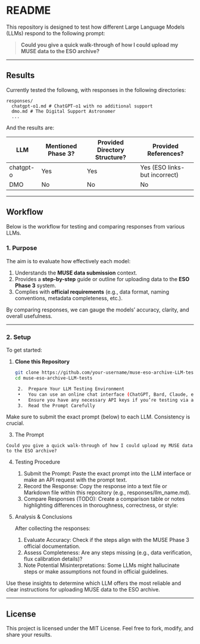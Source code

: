 # README

This repository is designed to test how different Large Language Models (LLMs) respond to the following prompt:

> **Could you give a quick walk-through of how I could upload my MUSE data to the ESO archive?**

---

## Results 

Currently tested the followng, with responses in the following directories: 

```
responses/
  chatgpt-o1.md # ChatGPT-o1 with no additional support
  dmo.md # The Digital Support Astronomer
  ...
```

And the results are: 

| LLM          | Mentioned Phase 3? | Provided Directory Structure? | Provided References? |
|--------------|--------------------|-------------------------------|-----------------------|
| chatgpt-o    | Yes                | Yes                           | Yes (ESO links- but incorrect)       |
| DMO          | No                | No                          | No                  |


---
## Workflow 

Below is the workflow for testing and comparing responses from various LLMs.

### 1. Purpose

The aim is to evaluate how effectively each model:
1. Understands the **MUSE data submission** context.
2. Provides a **step-by-step** guide or outline for uploading data to the **ESO Phase 3** system.
3. Complies with **official requirements** (e.g., data format, naming conventions, metadata completeness, etc.).

By comparing responses, we can gauge the models’ accuracy, clarity, and overall usefulness.

---

### 2. Setup

To get started:

1. **Clone this Repository**  
   ```bash
   git clone https://github.com/your-username/muse-eso-archive-LLM-tests.git
   cd muse-eso-archive-LLM-tests

	2.	Prepare Your LLM Testing Environment
	•	You can use an online chat interface (ChatGPT, Bard, Claude, etc.) or a locally hosted LLM (e.g., Llama, GPT-Neo, etc.).
	•	Ensure you have any necessary API keys if you’re testing via an API.
	3.	Read the Prompt Carefully
Make sure to submit the exact prompt (below) to each LLM. Consistency is crucial.

3. The Prompt

``
    Could you give a quick walk-through of how I could upload my MUSE data to the ESO archive?
``

4. Testing Procedure
	1.	Submit the Prompt: Paste the exact prompt into the LLM interface or make an API request with the prompt text.
	2.	Record the Response: Copy the response into a text file or Markdown file within this repository (e.g., responses/llm_name.md).
    3.	Compare Responses (TODO): Create a comparison table or notes highlighting differences in thoroughness, correctness, or style:


5. Analysis & Conclusions
    
    After collecting the responses:
	1.	Evaluate Accuracy: Check if the steps align with the MUSE Phase 3 official documentation.
	2.	Assess Completeness: Are any steps missing (e.g., data verification, flux calibration details)?
	3.	Note Potential Misinterpretations: Some LLMs might hallucinate steps or make assumptions not found in official guidelines.

Use these insights to determine which LLM offers the most reliable and clear instructions for uploading MUSE data to the ESO archive.

---
## License

This project is licensed under the MIT License. Feel free to fork, modify, and share your results.